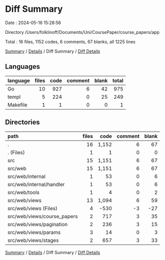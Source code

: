 # Diff Summary

Date : 2024-05-16 15:28:56

Directory /Users/folklinoff/Documents/Uni/CoursePaper/course_papers/app

Total : 16 files,  1152 codes, 6 comments, 67 blanks, all 1225 lines

[Summary](results.md) / [Details](details.md) / Diff Summary / [Diff Details](diff-details.md)

## Languages
| language | files | code | comment | blank | total |
| :--- | ---: | ---: | ---: | ---: | ---: |
| Go | 10 | 927 | 6 | 42 | 975 |
| templ | 5 | 224 | 0 | 25 | 249 |
| Makefile | 1 | 1 | 0 | 0 | 1 |

## Directories
| path | files | code | comment | blank | total |
| :--- | ---: | ---: | ---: | ---: | ---: |
| . | 16 | 1,152 | 6 | 67 | 1,225 |
| . (Files) | 1 | 1 | 0 | 0 | 1 |
| src | 15 | 1,151 | 6 | 67 | 1,224 |
| src/web | 15 | 1,151 | 6 | 67 | 1,224 |
| src/web/internal | 1 | 53 | 0 | 6 | 59 |
| src/web/internal/handler | 1 | 53 | 0 | 6 | 59 |
| src/web/tools | 1 | 4 | 0 | 2 | 6 |
| src/web/views | 13 | 1,094 | 6 | 59 | 1,159 |
| src/web/views (Files) | 4 | -530 | -3 | -27 | -560 |
| src/web/views/course_papers | 2 | 717 | 3 | 35 | 755 |
| src/web/views/pagination | 2 | 236 | 3 | 15 | 254 |
| src/web/views/params | 3 | 14 | 0 | 3 | 17 |
| src/web/views/stages | 2 | 657 | 3 | 33 | 693 |

[Summary](results.md) / [Details](details.md) / Diff Summary / [Diff Details](diff-details.md)